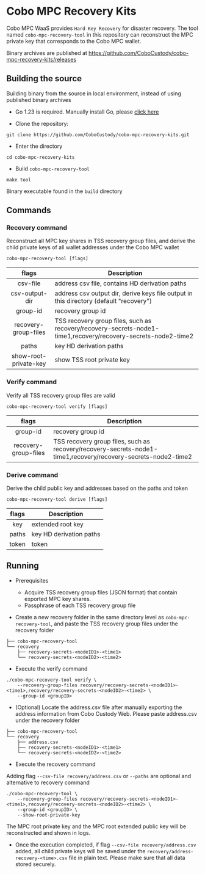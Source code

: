 # Cobo MPC Recovery Kits

Cobo MPC WaaS provides `Hard Key Recovery` for disaster recovery. The tool named `cobo-mpc-recovery-tool`
in this repository can reconstruct the MPC private key that corresponds to the Cobo MPC wallet.

Binary archives are published at https://github.com/CoboCustody/cobo-mpc-recovery-kits/releases

## Building the source

Building binary from the source in local environment, instead of using published binary archives

* Go 1.23 is required. Manually install Go, please [click here](https://go.dev/doc/install)

* Clone the repository:

```
git clone https://github.com/CoboCustody/cobo-mpc-recovery-kits.git
```
* Enter the directory
```
cd cobo-mpc-recovery-kits
```

* Build `cobo-mpc-recovery-tool`
```
make tool
```
Binary executable found in the `build` directory

## Commands

### Recovery command

Reconstruct all MPC key shares in TSS recovery group files, and derive the child private keys of all wallet addresses under the Cobo MPC wallet

```
cobo-mpc-recovery-tool [flags]
```
|         flags         | Description                                                                                                   |
|:---------------------:|---------------------------------------------------------------------------------------------------------------|
|       csv-file        | address csv file, contains HD derivation paths                                                                |
|    csv-output-dir     | address csv output dir, derive keys file output in this directory (default "recovery")                        |
|       group-id        | recovery group id                                                                                             |
| recovery-group-files  | TSS recovery group files, such as recovery/recovery-secrets-node1-time1,recovery/recovery-secrets-node2-time2 |
|         paths         | key HD derivation paths                                                                                       |
| show-root-private-key | show TSS root private key                                                                                     |

### Verify command

Verify all TSS recovery group files are valid

```
cobo-mpc-recovery-tool verify [flags]
```

|        flags         | Description                                                                                                   |
|:--------------------:|---------------------------------------------------------------------------------------------------------------|
|       group-id       | recovery group id                                                                                             |
| recovery-group-files | TSS recovery group files, such as recovery/recovery-secrets-node1-time1,recovery/recovery-secrets-node2-time2 |

### Derive command

Derive the child public key and addresses based on the paths and token

```
cobo-mpc-recovery-tool derive [flags]
```

| flags | Description             |
|:-----:|-------------------------|
|  key  | extended root key       |
| paths | key HD derivation paths |
| token | token                   |

## Running

* Prerequisites

  * Acquire TSS recovery group files (JSON format) that contain exported MPC key shares.
  * Passphrase of each TSS recovery group file

* Create a new recovery folder in the same directory level as `cobo-mpc-recovery-tool`, and paste the TSS recovery group files
under the recovery folder

```
├── cobo-mpc-recovery-tool
└── recovery
    ├── recovery-secrets-<nodeID1>-<time1>
    └── recovery-secrets-<nodeID2>-<time2>
```

* Execute the verify command

```
./cobo-mpc-recovery-tool verify \
    --recovery-group-files recovery/recovery-secrets-<nodeID1>-<time1>,recovery/recovery-secrets-<nodeID2>-<time2> \
    --group-id <groupID>
```

* (Optional) Locate the address.csv file after manually exporting the address information from Cobo Custody Web.
Please paste address.csv under the recovery folder
```
├── cobo-mpc-recovery-tool
└── recovery
    ├── address.csv
    ├── recovery-secrets-<nodeID1>-<time1>
    └── recovery-secrets-<nodeID2>-<time2>
```

* Execute the recovery command

Adding flag `--csv-file recovery/address.csv` or `--paths` are optional and alternative to recovery command

```
./cobo-mpc-recovery-tool \
    --recovery-group-files recovery/recovery-secrets-<nodeID1>-<time1>,recovery/recovery-secrets-<nodeID2>-<time2> \
    --group-id <groupID> \
    --show-root-private-key
```
The MPC root private key and the MPC root extended public key will be reconstructed and shown in logs.

* Once the execution completed, if flag `--csv-file recovery/address.csv` added, all child private keys will be saved
under the `recovery/address-recovery-<time>.csv` file in plain text.
Please make sure that all data stored securely.
